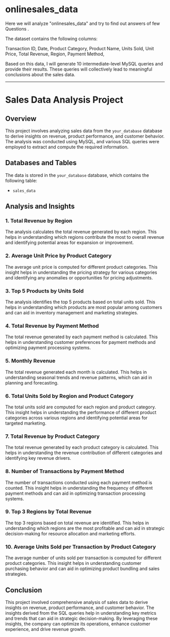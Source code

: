 # onlinesales_data
Here we will  analyze "onlinesales_data" and try to find out answers of few Questions .


The dataset contains the following columns:

Transaction ID,
Date,
Product Category,
Product Name,
Units Sold,
Unit Price,
Total Revenue,
Region,
Payment Method,

Based on this data, I will generate 10 intermediate-level MySQL queries and provide their results. These queries will collectively lead to meaningful conclusions about the sales data.

****************************************************************************************************
# Sales Data Analysis Project

## Overview
This project involves analyzing sales data from the `your_database` database to derive insights on revenue, product performance, and customer behavior. The analysis was conducted using MySQL, and various SQL queries were employed to extract and compute the required information.

## Databases and Tables
The data is stored in the `your_database` database, which contains the following table:
- `sales_data`

## Analysis and Insights

### 1. Total Revenue by Region
The analysis calculates the total revenue generated by each region. This helps in understanding which regions contribute the most to overall revenue and identifying potential areas for expansion or improvement.

### 2. Average Unit Price by Product Category
The average unit price is computed for different product categories. This insight helps in understanding the pricing strategy for various categories and identifying any anomalies or opportunities for pricing adjustments.

### 3. Top 5 Products by Units Sold
The analysis identifies the top 5 products based on total units sold. This helps in understanding which products are most popular among customers and can aid in inventory management and marketing strategies.

### 4. Total Revenue by Payment Method
The total revenue generated by each payment method is calculated. This helps in understanding customer preferences for payment methods and optimizing payment processing systems.

### 5. Monthly Revenue
The total revenue generated each month is calculated. This helps in understanding seasonal trends and revenue patterns, which can aid in planning and forecasting.

### 6. Total Units Sold by Region and Product Category
The total units sold are computed for each region and product category. This insight helps in understanding the performance of different product categories across various regions and identifying potential areas for targeted marketing.

### 7. Total Revenue by Product Category
The total revenue generated by each product category is calculated. This helps in understanding the revenue contribution of different categories and identifying key revenue drivers.

### 8. Number of Transactions by Payment Method
The number of transactions conducted using each payment method is counted. This insight helps in understanding the frequency of different payment methods and can aid in optimizing transaction processing systems.

### 9. Top 3 Regions by Total Revenue
The top 3 regions based on total revenue are identified. This helps in understanding which regions are the most profitable and can aid in strategic decision-making for resource allocation and marketing efforts.

### 10. Average Units Sold per Transaction by Product Category
The average number of units sold per transaction is computed for different product categories. This insight helps in understanding customer purchasing behavior and can aid in optimizing product bundling and sales strategies.

## Conclusion
This project involved comprehensive analysis of sales data to derive insights on revenue, product performance, and customer behavior. The insights derived from the SQL queries help in understanding key metrics and trends that can aid in strategic decision-making. By leveraging these insights, the company can optimize its operations, enhance customer experience, and drive revenue growth.
